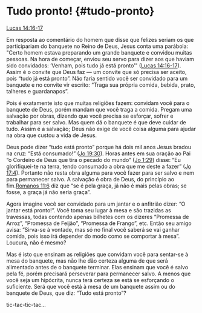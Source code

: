 # **Tudo pronto!** {#tudo-pronto}

[Lucas 14:16-17](http://bibliaonline.com.br/acf/lc/14/16-17)

Em resposta ao comentário do homem que disse que felizes seriam os que participariam do banquete no Reino de Deus, Jesus conta uma parábola: &quot;Certo homem estava preparando um grande banquete e convidou muitas pessoas. Na hora de começar, enviou seu servo para dizer aos que haviam sido convidados: ‘Venham, pois tudo já está pronto’&quot; ([Lucas 14:16-17](http://bibliaonline.com.br/acf/lc/14/16-17)). Assim é o convite que Deus faz — um convite que só precisa ser aceito, pois “tudo já está pronto”. Não faria sentido você ser convidado para um banquete e no convite vir escrito: “Traga sua própria comida, bebida, prato, talheres e guardanapos”.

Pois é exatamente isto que muitas religiões fazem: convidam você para o banquete de Deus, porém mandam que você traga a comida. Pregam uma salvação por obras, dizendo que você precisa se esforçar, sofrer e trabalhar para ser salvo. Mas quem dá o banquete é que deve cuidar de tudo. Assim é a salvação; Deus não exige de você coisa alguma para ajudar na obra que custou a vida de Jesus.

Deus pode dizer “tudo está pronto” porque há dois mil anos Jesus bradou na cruz: “Está consumado!” ([Jo 19:30](http://bibliaonline.com.br/acf/jo/19/30)). Horas antes em sua oração ao Pai “o Cordeiro de Deus que tira o pecado do mundo” ([Jo 1:29](http://bibliaonline.com.br/acf/jo/1/29)) disse: “Eu glorifiquei-te na terra, tendo consumado a obra que me deste a fazer” ([Jo 17:4](http://bibliaonline.com.br/acf/jo/17/4)). Portanto não resta obra alguma para você fazer para ser salvo e nem para permanecer salvo. A salvação é obra de Deus, do princípio ao fim.[Romanos 11:6](http://bibliaonline.com.br/acf/rm/11/6) diz que “se é pela graça, já não é mais pelas obras; se fosse, a graça já não seria graça”.

Agora imagine você ser convidado para um jantar e o anfitrião dizer: “O jantar está pronto!”. Você toma seu lugar à mesa e são trazidas as travessas, todas contendo apenas bilhetes com os dizeres “Promessa de Arroz”, “Promessa de Feijão”, “Promessa de Frango”, etc. Então seu amigo avisa: “Sirva-se à vontade, mas só no final você saberá se vai ganhar comida, pois isso irá depender do modo como se comportar à mesa”. Loucura, não é mesmo?

Mas é isto que ensinam as religiões que convidam você para sentar-se à mesa do banquete, mas não lhe dão certeza alguma de que será alimentado antes de o banquete terminar. Elas ensinam que você é salvo pela fé, porém precisará perseverar para permanecer salvo. A menos que você seja um hipócrita, nunca terá certeza se está se esforçando o suficiente. Será que você está à mesa de um banquete assim ou do banquete de Deus, que diz: “Tudo está pronto”?

tic-tac-tic-tac...